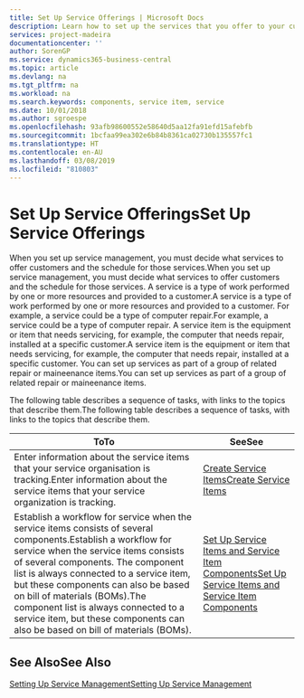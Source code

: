 ```yaml
---
title: Set Up Service Offerings | Microsoft Docs
description: Learn how to set up the services that you offer to your customers.
services: project-madeira
documentationcenter: ''
author: SorenGP
ms.service: dynamics365-business-central
ms.topic: article
ms.devlang: na
ms.tgt_pltfrm: na
ms.workload: na
ms.search.keywords: components, service item, service
ms.date: 10/01/2018
ms.author: sgroespe
ms.openlocfilehash: 93afb98600552e58640d5aa12fa91efd15afebfb
ms.sourcegitcommit: 1bcfaa99ea302e6b84b8361ca02730b135557fc1
ms.translationtype: HT
ms.contentlocale: en-AU
ms.lasthandoff: 03/08/2019
ms.locfileid: "810803"
---
```

# <a name="set-up-service-offerings"></a><span data-ttu-id="d79b6-103">Set Up Service Offerings</span><span class="sxs-lookup"><span data-stu-id="d79b6-103">Set Up Service Offerings</span></span>
<span data-ttu-id="d79b6-104">When you set up service management, you must decide what services to offer customers and the schedule for those services.</span><span class="sxs-lookup"><span data-stu-id="d79b6-104">When you set up service management, you must decide what services to offer customers and the schedule for those services.</span></span> <span data-ttu-id="d79b6-105">A service is a type of work performed by one or more resources and provided to a customer.</span><span class="sxs-lookup"><span data-stu-id="d79b6-105">A service is a type of work performed by one or more resources and provided to a customer.</span></span> <span data-ttu-id="d79b6-106">For example, a service could be a type of computer repair.</span><span class="sxs-lookup"><span data-stu-id="d79b6-106">For example, a service could be a type of computer repair.</span></span> <span data-ttu-id="d79b6-107">A service item is the equipment or item that needs servicing, for example, the computer that needs repair, installed at a specific customer.</span><span class="sxs-lookup"><span data-stu-id="d79b6-107">A service item is the equipment or item that needs servicing, for example, the computer that needs repair, installed at a specific customer.</span></span> <span data-ttu-id="d79b6-108">You can set up services as part of a group of related repair or maineenance items.</span><span class="sxs-lookup"><span data-stu-id="d79b6-108">You can set up services as part of a group of related repair or maineenance items.</span></span>  
  
<span data-ttu-id="d79b6-109">The following table describes a sequence of tasks, with links to the topics that describe them.</span><span class="sxs-lookup"><span data-stu-id="d79b6-109">The following table describes a sequence of tasks, with links to the topics that describe them.</span></span>  
  
|<span data-ttu-id="d79b6-110">**To**</span><span class="sxs-lookup"><span data-stu-id="d79b6-110">**To**</span></span>|<span data-ttu-id="d79b6-111">**See**</span><span class="sxs-lookup"><span data-stu-id="d79b6-111">**See**</span></span>|  
|------------|-------------|  
|<span data-ttu-id="d79b6-112">Enter information about the service items that your service organisation is tracking.</span><span class="sxs-lookup"><span data-stu-id="d79b6-112">Enter information about the service items that your service organization is tracking.</span></span>|[<span data-ttu-id="d79b6-113">Create Service Items</span><span class="sxs-lookup"><span data-stu-id="d79b6-113">Create Service Items</span></span>](service-how-to-create-service-items.md)|  
|<span data-ttu-id="d79b6-114">Establish a workflow for service when the service items consists of several components.</span><span class="sxs-lookup"><span data-stu-id="d79b6-114">Establish a workflow for service when the service items consists of several components.</span></span> <span data-ttu-id="d79b6-115">The component list is always connected to a service item, but these components can also be based on bill of materials (BOMs).</span><span class="sxs-lookup"><span data-stu-id="d79b6-115">The component list is always connected to a service item, but these components can also be based on bill of materials (BOMs).</span></span>|[<span data-ttu-id="d79b6-116">Set Up Service Items and Service Item Components</span><span class="sxs-lookup"><span data-stu-id="d79b6-116">Set Up Service Items and Service Item Components</span></span>](service-how-setup-service-items.md)|  
  
## <a name="see-also"></a><span data-ttu-id="d79b6-117">See Also</span><span class="sxs-lookup"><span data-stu-id="d79b6-117">See Also</span></span>  
[<span data-ttu-id="d79b6-118">Setting Up Service Management</span><span class="sxs-lookup"><span data-stu-id="d79b6-118">Setting Up Service Management</span></span>](service-setup-service.md)   
